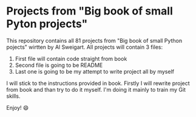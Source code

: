 # Projects from "Big book of small Pyton projects" 

This repository contains all 81 projects from "Big book of small Python pojects"
wirtten by Al Sweigart. All projects will contain 3 files:
1. First file will contain code straight from book
2. Second file is going to be README
3. Last one is going to be my attempt to write project all by myself

I will stick to the instructions provided in book. Firstly I will rewrite project from book and than try to do it myself. I'm doing it mainly to train my Git skills.

Enjoy! :smile: